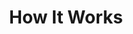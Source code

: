 ---
title: "How It Works"
description: "Libero consequuntur doloremque amet, cum fugiat ipsam blanditiis corrupti praesentium quis."
draft: false
layout: "how-it-works"

# banner
banner:
  subtitle: "Nous sommes Delta"
  title: "Concevez votre projet avec une approche centrée sur l'utilisateur"
  description: "Lorem ipsum dolor sit amet, consetetur sadipscing elitr, diam nonumy eirmod tempor invidunt ut labore dolore magna"
  button:
    enable: true
    label: "Get started now"
    icon: "fas fa-arrow-right"
    link: "contact/"
  
  image: "images/banner-how-it-works.png"

# work_process
work_process:
  enable: false
  subtitle: "Work process of Delta"
  title: "The process of how Delta works"
  process_item:
  - title: "Ultimate Guide"
    image: "images/process/01.jpg"
    content: "Lorem ipsum dolor amet cosne adipis scing elit. Purus donec nunc eros ullamcorper fegiat."

  - title: "How to webinar"
    image: "images/process/02.jpg"
    content: "Lorem ipsum dolor amet cosne adipis scing elit. Purus donec nunc eros ullamcorper fegiat."
    
  - title: "workshop & FAQ"
    image: "images/process/03.jpg"
    content: "Lorem ipsum dolor amet cosne adipis scing elit. Purus donec nunc eros ullamcorper fegiat."
    
  - title: "Collaboration"
    image: "images/process/04.jpg"
    content: "Lorem ipsum dolor amet cosne adipis scing elit. Purus donec nunc eros ullamcorper fegiat."


---